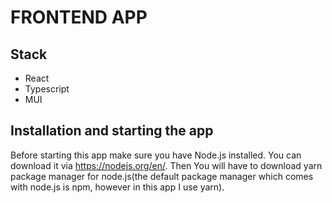 # FRONTEND APP

## Stack
* React
* Typescript
* MUI


## Installation and starting the app 

Before starting this app make sure you have Node.js installed. You can download it via https://nodejs.org/en/. Then You will have to download yarn package manager for node.js(the default package manager which comes with node.js is npm, however in this app I use yarn).